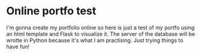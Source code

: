 # Online portfo test
I'm gonna create my portfolio online so here is just a test of my portfo using an html template and Flask to visualize it. The server of the database will be wrotte in Python because it's what I am practising. Just trying things to have fun!

